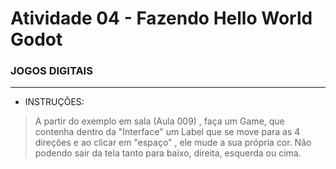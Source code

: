 # Atividade 04 - Fazendo Hello World Godot

### JOGOS DIGITAIS
<HR>

- INSTRUÇÕES:

>A partir do exemplo em sala (Aula 009) , faça um Game, que contenha dentro da "Interface" um Label que se move para as 4 direções e ao clicar em "espaço" , ele mude a sua própria cor. Não podendo sair da tela tanto para baixo, direita, esquerda ou cima.

